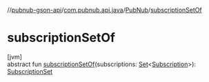 //[pubnub-gson-api](../../../index.md)/[com.pubnub.api.java](../index.md)/[PubNub](index.md)/[subscriptionSetOf](subscription-set-of.md)

# subscriptionSetOf

[jvm]\
abstract fun [subscriptionSetOf](subscription-set-of.md)(subscriptions: [Set](https://kotlinlang.org/api/latest/jvm/stdlib/kotlin.collections/-set/index.html)&lt;[Subscription](../../com.pubnub.api.java.v2.subscriptions/-subscription/index.md)&gt;): [SubscriptionSet](../../com.pubnub.api.java.v2.subscriptions/-subscription-set/index.md)
